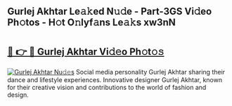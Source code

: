 ## Gurlej Akhtar Le𝚊𝚔ed N𝚞𝚍e - Part-3GS Vi𝚍eo Ph𝚘tos - H𝚘t O𝚗lyf𝚊ns Le𝚊𝚔s xw3nN

# <h2><a href="http://hf5dwp.feru.top/?c=Gurlej+Akhtar">🔗 👉 🔴 Gurlej Akhtar Vi𝚍𝚎o Ph𝚘t𝚘𝚜</a></h2>

[![Gurlej Akhtar Nu𝚍𝚎s](https://i.imgur.com/0TWrTi3.gif)](http://hf5dwp.feru.top/?c=Gurlej+Akhtar)
Social media personality Gurlej Akhtar sharing their dance and lifestyle experiences. Innovative designer Gurlej Akhtar, known for their creative vision and contributions to the world of fashion and design. 
